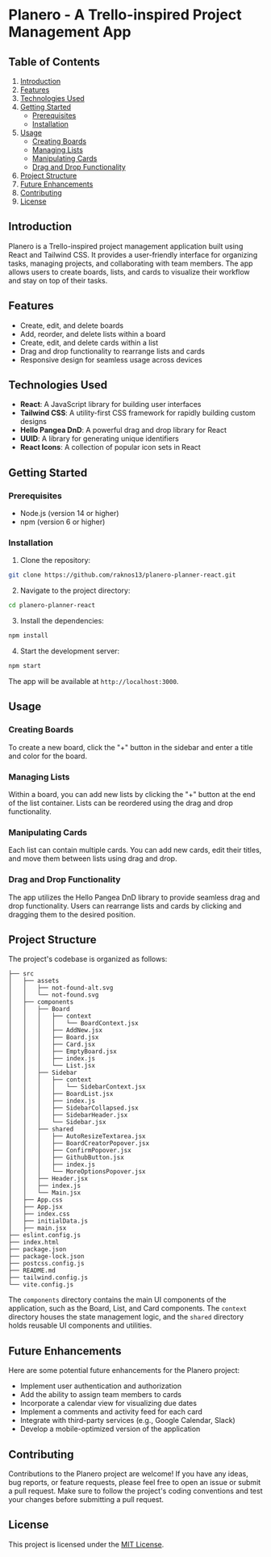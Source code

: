 # Planero - A Trello-inspired Project Management App

## Table of Contents

1. [Introduction](#introduction)
2. [Features](#features)
3. [Technologies Used](#technologies-used)
4. [Getting Started](#getting-started)
   - [Prerequisites](#prerequisites)
   - [Installation](#installation)
5. [Usage](#usage)
   - [Creating Boards](#creating-boards)
   - [Managing Lists](#managing-lists)
   - [Manipulating Cards](#manipulating-cards)
   - [Drag and Drop Functionality](#drag-and-drop-functionality)
6. [Project Structure](#project-structure)
7. [Future Enhancements](#future-enhancements)
8. [Contributing](#contributing)
9. [License](#license)

## Introduction

Planero is a Trello-inspired project management application built using React and Tailwind CSS. It provides a user-friendly interface for organizing tasks, managing projects, and collaborating with team members. The app allows users to create boards, lists, and cards to visualize their workflow and stay on top of their tasks.

## Features

- Create, edit, and delete boards
- Add, reorder, and delete lists within a board
- Create, edit, and delete cards within a list
- Drag and drop functionality to rearrange lists and cards
- Responsive design for seamless usage across devices

## Technologies Used

- **React**: A JavaScript library for building user interfaces
- **Tailwind CSS**: A utility-first CSS framework for rapidly building custom designs
- **Hello Pangea DnD**: A powerful drag and drop library for React
- **UUID**: A library for generating unique identifiers
- **React Icons**: A collection of popular icon sets in React

## Getting Started

### Prerequisites

- Node.js (version 14 or higher)
- npm (version 6 or higher)

### Installation

1. Clone the repository:

```bash
git clone https://github.com/raknos13/planero-planner-react.git
```

2. Navigate to the project directory:

```bash
cd planero-planner-react
```

3. Install the dependencies:

```bash
npm install
```

4. Start the development server:

```bash
npm start
```

The app will be available at `http://localhost:3000`.

## Usage

### Creating Boards

To create a new board, click the "+" button in the sidebar and enter a title and color for the board.

### Managing Lists

Within a board, you can add new lists by clicking the "+" button at the end of the list container. Lists can be reordered using the drag and drop functionality.

### Manipulating Cards

Each list can contain multiple cards. You can add new cards, edit their titles, and move them between lists using drag and drop.

### Drag and Drop Functionality

The app utilizes the Hello Pangea DnD library to provide seamless drag and drop functionality. Users can rearrange lists and cards by clicking and dragging them to the desired position.

## Project Structure

The project's codebase is organized as follows:

```
├── src
│   ├── assets
│   │   ├── not-found-alt.svg
│   │   └── not-found.svg
│   ├── components
│   │   ├── Board
│   │   │   ├── context
│   │   │   │   └── BoardContext.jsx
│   │   │   ├── AddNew.jsx
│   │   │   ├── Board.jsx
│   │   │   ├── Card.jsx
│   │   │   ├── EmptyBoard.jsx
│   │   │   ├── index.js
│   │   │   └── List.jsx
│   │   ├── Sidebar
│   │   │   ├── context
│   │   │   │   └── SidebarContext.jsx
│   │   │   ├── BoardList.jsx
│   │   │   ├── index.js
│   │   │   ├── SidebarCollapsed.jsx
│   │   │   ├── SidebarHeader.jsx
│   │   │   └── Sidebar.jsx
│   │   ├── shared
│   │   │   ├── AutoResizeTextarea.jsx
│   │   │   ├── BoardCreatorPopover.jsx
│   │   │   ├── ConfirmPopover.jsx
│   │   │   ├── GithubButton.jsx
│   │   │   ├── index.js
│   │   │   └── MoreOptionsPopover.jsx
│   │   ├── Header.jsx
│   │   ├── index.js
│   │   └── Main.jsx
│   ├── App.css
│   ├── App.jsx
│   ├── index.css
│   ├── initialData.js
│   ├── main.jsx
├── eslint.config.js
├── index.html
├── package.json
├── package-lock.json
├── postcss.config.js
├── README.md
├── tailwind.config.js
└── vite.config.js
```

The `components` directory contains the main UI components of the application, such as the Board, List, and Card components. The `context` directory houses the state management logic, and the `shared` directory holds reusable UI components and utilities.

## Future Enhancements

Here are some potential future enhancements for the Planero project:

- Implement user authentication and authorization
- Add the ability to assign team members to cards
- Incorporate a calendar view for visualizing due dates
- Implement a comments and activity feed for each card
- Integrate with third-party services (e.g., Google Calendar, Slack)
- Develop a mobile-optimized version of the application

## Contributing

Contributions to the Planero project are welcome! If you have any ideas, bug reports, or feature requests, please feel free to open an issue or submit a pull request. Make sure to follow the project's coding conventions and test your changes before submitting a pull request.

## License

This project is licensed under the [MIT License](LICENSE).
